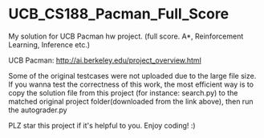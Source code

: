 # UCB_CS188_Pacman_Full_Score
My solution for UCB Pacman hw project. (full score. A*, Reinforcement Learning, Inference etc.)

UCB Pacman: http://ai.berkeley.edu/project_overview.html

Some of the original testcases were not uploaded due to the large file size. If you wanna test the correctness of this work, the most efficient way is to copy the solution file from this project (for instance: search.py) to the matched original project folder(downloaded from the link above), then run the autograder.py

PLZ star this project if it's helpful to you. Enjoy coding! :)

